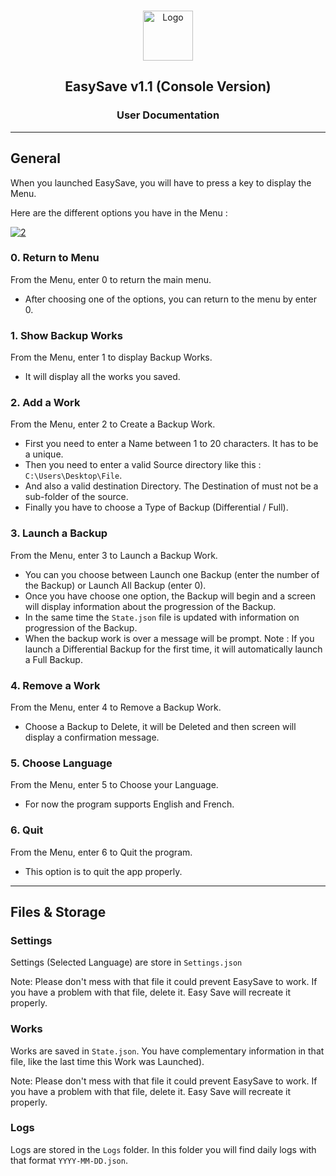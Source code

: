 <br />
<p align="center">
  <a href="https://dev.azure.com/ACALCGLK/EasySave/_git/EasySave?path=%2F&version=GBmaster">
    <img src="https://www.flaticon.com/svg/static/icons/svg/3790/3790894.svg" alt="Logo" width="80" height="80">
  </a>

  <h2 align="center">EasySave v1.1 (Console Version)</h2>
  <h3 align="center">User Documentation</h3>
</p>

----

## General
When you launched EasySave, you will have to press a key to display the Menu. 

Here are the different options you have in the Menu :

<a href="https://imgbb.com/"><img src="https://i.ibb.co/RQyQPyy/2.png" alt="2" border="0"></a>

### 0. Return to Menu
From the Menu, enter 0 to return the main menu.
* After choosing one of the options, you can return to the menu by enter 0.

### 1. Show Backup Works
From the Menu, enter 1 to display Backup Works.
* It will display all the works you saved.

### 2. Add a Work
From the Menu, enter 2 to Create a Backup Work.
* First you need to enter a Name between 1 to 20 characters. It has to be a unique.
* Then you need to enter a valid Source directory like this : `C:\Users\Desktop\File`.
* And also a valid destination Directory. The Destination of must not be a sub-folder of the source.
* Finally you have to choose a Type of Backup (Differential / Full).

### 3. Launch a Backup
From the Menu, enter 3 to Launch a Backup Work.
* You can you choose between Launch one Backup (enter the number of the Backup) or Launch All Backup (enter 0).
* Once you have choose one option, the Backup will begin and a screen will display information about the progression of the Backup.
* In the same time the `State.json` file is updated with information on progression of the Backup.
* When the backup work is over a message will be prompt.
Note : If you launch a Differential Backup for the first time, it will automatically launch a Full Backup.

### 4. Remove a Work
From the Menu, enter 4 to Remove a Backup Work.
* Choose a Backup to Delete, it will be Deleted and then screen will display a confirmation message.

### 5. Choose Language
From the Menu, enter 5 to Choose your Language.
* For now the program supports English and French.

### 6. Quit

From the Menu, enter 6 to Quit the program.
* This option is to quit the app properly.

---
## Files & Storage
### Settings
Settings (Selected Language) are store in `Settings.json`

Note: Please don't mess with that file it could prevent EasySave to work. If you have a problem with that file, delete it. Easy Save will recreate it properly.

### Works
Works are saved in `State.json`. You have complementary information in that file, like the last time this Work was Launched). 

Note: Please don't mess with that file it could prevent EasySave to work. If you have a problem with that file, delete it. Easy Save will recreate it properly.

### Logs
Logs are stored in the `Logs` folder. In this folder you will find daily logs with that format `YYYY-MM-DD.json`.


